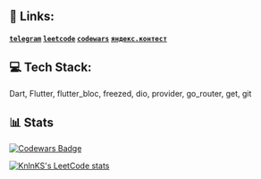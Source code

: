 <!---
brntsv/brntsv is a ✨ special ✨ repository because its `README.md` (this file) appears on your GitHub profile.
You can click the Preview link to take a look at your changes.
--->
## 🎱 Links:

**[`telegram`](https://t.me/bntsv) [`leetcode`](https://leetcode.com/brntsv/) [`codewars`](https://www.codewars.com/users/brntsv) [`яндекс.контест`](https://github.com/brntsv/yandex_contest_dart)**

## 💻 Tech Stack:
Dart, Flutter, flutter_bloc, freezed, dio, provider, go_router, get, git

## 📊 Stats
[![Codewars Badge](https://www.codewars.com/users/brntsv/badges/large)](https://www.codewars.com/users/brntsv)

[![KnlnKS's LeetCode stats](https://leetcode-stats-six.vercel.app/api?username=brntsv)](https://github.com/brntsv/github-readme)










